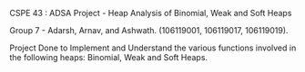 CSPE 43 : ADSA Project - Heap Analysis of Binomial, Weak and Soft Heaps

Group 7 - Adarsh, Arnav, and Ashwath. (106119001, 106119017, 106119019).

Project Done to Implement and Understand the various functions involved in the following heaps: Binomial, Weak and Soft Heaps.




